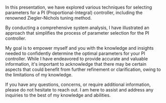 

In this presentation, we have explored various techniques for selecting parameters for a PI (Proportional-Integral) controller, including the 
renowned Ziegler-Nichols tuning method. 

By conducting a comprehensive system analysis, I have illustrated an approach that simplifies the process of parameter selection for the PI 
controller.

My goal is to empower myself and you with the knowledge and insights needed to confidently determine the optimal parameters for your PI 
controller. While I have endeavored to provide accurate and valuable information, it's important to acknowledge that there may be certain 
aspects that could benefit from further refinement or clarification, owing to the limitations of my knowledge.

If you have any questions, concerns, or require additional information, please do not hesitate to reach out. I am here to assist and address any 
inquiries to the best of my knowledge and abilities. 
